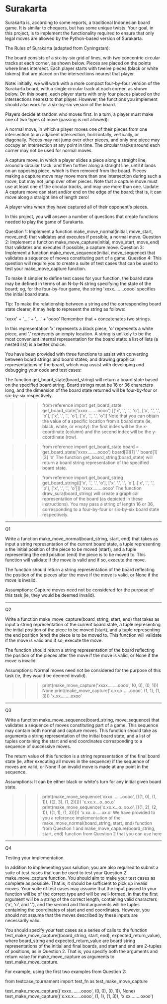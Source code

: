 # Surakarta

Surakarta is, according to some reports, a traditional Indonesian board game. It is similar to chequers, but has some unique twists. Your goal, in this project, is to implement the functionality required to ensure that only legal moves are allowed by the Python-based version of Surakarta.

The Rules of Surakarta (adapted from Cyningstan):

The board consists of a six-by-six grid of lines, with two concentric circular tracks at each corner, as shown below. Pieces are placed on the points where lines intersect. Each player starts with twelve pieces (black or white tokens) that are placed on the intersections nearest that player.

Note: initially, we will work with a more compact four-by-four version of the Surakarta board, with a single circular track at each corner, as shown below. On this board, each player starts with only four pieces placed on the intersections nearest to that player. However, the functions you implement should also work for a six-by-six version of the board.

Players decide at random who moves first. In a turn, a player must make one of two types of move (passing is not allowed):

A normal move, in which a player moves one of their pieces from one intersection to an adjacent intersection, horizontally, vertically, or diagonally. Pieces may not jump over other pieces, and only one piece may occupy an intersection at any point in time. The circular tracks around each corner may not be used for normal moves.

A capture move, in which a player slides a piece along a straight line, around a circular track, and then further along a straight line, until it lands on an opposing piece, which is then removed from the board. Pieces making a capture move may move more than one intersection during such a move, but may not jump over other pieces. Note that a capture move must use at least one of the circular tracks, and may use more than one. Update: A capture move can start and/or end on the edge of the board; that is, it can move along a straight line of length zero!

A player wins when they have captured all of their opponent's pieces.

In this project, you will answer a number of questions that create functions needed to play the game of Surakarta.

Question 1: Implement a function make_move_normal(initial, move_start, move_end) that validates and executes if possible, a normal move.
Question 2: Implement a function make_move_capture(initial, move_start, move_end) that validates and executes if possible, a capture move.
Question 3: Implement a function make_move_sequence(initial, move_sequence) that validates a sequence of moves constituting part of a game.
Question 4: This question will require you to create a suite of test cases that can be used to test your make_move_capture function.

To make it simpler to define test cases for your function, the board state may be defined in terms of an N-by-N string specifying the state of the board; eg, for the four-by-four game, the string 'xxxx........oooo' specifies the initial board state.

Tip: To make the relationship between a string and the corresponding board state clearer, it may help to represent the string as follows:


'xxxx' +
'....' +
'....' +
'oooo'
Remember that + concatenates two strings.

In this representation 'x' represents a black piece, 'o' represents a white piece, and '.' represents an empty location. A string is unlikely to be the most convenient internal representation for the board state: a list of lists (a nested list) is a better choice.

You have been provided with three functions to assist with converting between board strings and board states; and drawing graphical representations of the board, which may assist with developing and debugging your code and test cases:

The function get_board_state(board_string) will return a board state based on the specified board string. Board strings must be 16 or 36 characters long, and the dimension of the board state returned will be four-by-four or six-by-six respectively.

>>> from reference import get_board_state
>>> get_board_state('xxxx........oooo')
[['x', '.', '.', 'o'], ['x', '.', '.', 'o'], ['x', '.', '.', 'o'], ['x', '.', '.', 'o']]
Note that you can obtain the value of a specific location from a board state (ie, black, white, or empty): the first index will be the x-coordinate (column) and the second index will be the y-coordinate (row).


>>> from reference import get_board_state
>>> board = get_board_state('xxxx........oooo')
>>> board[0][1]
'.'
>>> board[1][3]
'o'
The function get_board_string(board_state) will return a board string representation of the specified board state.

>>> from reference import get_board_string
>>> get_board_string([['x', '.', '.', 'o'], ['x', '.', '.', 'o'], ['x', '.', '.', 'o'], ['x', '.', '.', 'o']])
'xxxx........oooo'
The function draw_sura(board_string) will create a graphical representation of the board (as depicted in these instructions). You may pass a string of length 16 or 36, corresponding to a four-by-four or six-by-six board state respectively.

--------------------------------------------------------------------------------------------------------------------------------------

Q1

Write a function make_move_normal(board_string, start, end) that takes as input a string representation of the current board state, a tuple representing a the initial position of the piece to be moved (start), and a tuple representing the end position (end) the piece is to be moved to. This function will validate if the move is valid and if so, execute the move.

The function should return a string representation of the board reflecting the position of the pieces after the move if the move is valid, or None if the move is invalid.

Assumptions: Capture moves need not be considered for the purpose of this task (ie, they would be deemed invalid).

--------------------------------------------------------------------------------------------------------------------------------------

Q2

Write a function make_move_capture(board_string, start, end) that takes as input a string representation of the current board state, a tuple representing the initial position of the piece to be moved (start), and a tuple representing the end position (end) the piece is to be moved to. This function will validate if the move is valid and if so, execute the move.

The function should return a string representation of the board reflecting the position of the pieces after the move if the move is valid, or None if the move is invalid.

Assumptions: Normal moves need not be considered for the purpose of this task (ie, they would be deemed invalid).


>>> print(make_move_capture('xxxx........oooo', (0, 0), (0, 1)))
None
>>> print(make_move_capture('x.xx.x......oooo', (1, 1), (1, 3)))
'x.xx........oxoo'

--------------------------------------------------------------------------------------------------------------------------------------

Q3

Write a function make_move_sequence(board_string, move_sequence) that validates a sequence of moves constituting part of a game. This sequence may contain both normal and capture moves. This function should take as arguments a string representation of the initial board state, and a list of tuples containing the start and end coordinates corresponding to a sequence of successive moves.

The return value of this function is a string representation of the final board state (ie, after executing all moves in the sequence) if the sequence of moves are valid, or None if an invalid move is made at any point in the sequence.

Assumptions: It can be either black or white's turn for any initial given board state.


>>> print(make_move_sequence('xxxx........oooo', [((1, 0), (1, 1)), ((2, 3), (1, 2))]))
'x.xx.x...o..oo.o'
>>> print(make_move_sequence('x.xx.x...o..oo.o', [((1, 2), (2, 1)), ((1, 1), (1, 3))]))
'x.xx..o.....ox.o'
We have provided to you a reference implementation of the make_move_normal(board_string, start, end) function from Question 1 and make_move_capture(board_string, start, end) function from Question 2 that you can use here

---------------------------------------------------------------------------------------------------------------------------------------

Q4

Testing your implementation.

In addition to implementing your solution, you are also required to submit a suite of test cases that can be used to test your Question 2 make_move_capture function. You should aim to make your test cases as complete as possible. That is, it should be sufficient to pick up invalid moves. Your suite of test cases may assume that the input passed to your function will be of the correct type and will be well-formed, in that the first argument will be a string of the correct length, containing valid characters ('x', 'o', and '.'), and the second and third arguments will be tuples containing the coordinates of start and end coordinates. However, you should not assume that the moves described by these inputs are necessarily valid.

You should specify your test cases as a series of calls to the function test_make_move_capture((board_string, start, end), expected_return_value), where board_string and expected_return_value are board string representations of the initial and final boards, and start and end are 2-tuples of positions, as in Question 2. That is, you specify both the arguments and return value for make_move_capture as arguments to test_make_move_capture.

For example, using the first two examples from Question 2:


from testcase_tournament import test_fn as test_make_move_capture

test_make_move_capture(('xxxx........oooo', (0, 0), (0, 1)), None)
test_make_move_capture(('x.xx.x......oooo', (1, 1), (1, 3)), 'x.xx........oxoo')
